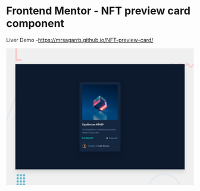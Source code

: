 # Frontend Mentor - NFT preview card component




Liver Demo -https://mrsagarrb.github.io/NFT-preview-card/


![Design preview for the NFT preview card component coding challenge](./design/desktop-preview.jpg)

